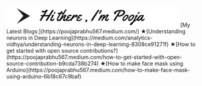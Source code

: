 
<img src='images/headerimage.jpg' width ='90%'>
[My Latest Blogs:](https://poojaprabhu567.medium.com/)
★[Understanding neurons in Deep Learning](https://medium.com/analytics-vidhya/understanding-neurons-in-deep-learning-8308ce91271f)
★[How to get started with open source contributions?](https://poojaprabhu567.medium.com/how-to-get-started-with-open-source-contribution-b9cda738b274)
★[How to make face mask using Arduino](https://poojaprabhu567.medium.com/how-to-make-face-mask-using-arduino-6b18c67c9baf)
<!--
![](images/headerimage.jpg)

Here are some ideas to get you started:

- 🔭 I’m currently working on 
  -Implementing a deep learning model from scratch.
  -A dynamic website using reactjs
  -Designing circuit for our model to partcipate in SAE Aerodesign Competition 2021

- 🌱 I’m currently learning 
  -How backpropagation algorithm works and maths behind it.
  -Trying my hands on tensorflowlite to run Tiny ML model.
  
- 💬 My blogs:https://poojaprabhu567.medium.com/
   -Understanding neurons where i have explained the basics of neurons in deep learning.
   -How to get started with open source
   -How to make face mask using arduino
   
- 👯 I’m looking to collaborate on ...
- 🤔 I’m looking for help with ...
- 💬 Ask me about ...
- 📫 How to reach me: ...
- 😄 Pronouns: ...
- ⚡ Fun fact: ...

<img src='https://github-readme-stats.vercel.app/api?username=POOJAPRABHU450&&show_icons=true&title_color=ffffff&icon_color=bb2acf&text_color=daf7dc&bg_color=191919'>
-->

   
